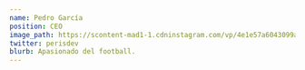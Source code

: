 ```yaml
---
name: Pedro García
position: CEO
image_path: https://scontent-mad1-1.cdninstagram.com/vp/4e1e57a6043099a28551567f2c604a1d/5D70CA48/t51.2885-19/s320x320/58409963_353920241914356_7460070709516042240_n.jpg?_nc_ht=scontent-mad1-1.cdninstagram.com
twitter: perisdev
blurb: Apasionado del football.
---
```

